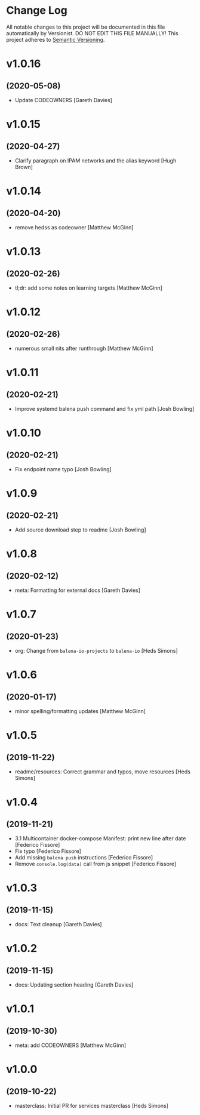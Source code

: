 # Change Log

All notable changes to this project will be documented in this file
automatically by Versionist. DO NOT EDIT THIS FILE MANUALLY!
This project adheres to [Semantic Versioning](http://semver.org/).

# v1.0.16
## (2020-05-08)

* Update CODEOWNERS [Gareth Davies]

# v1.0.15
## (2020-04-27)

* Clarify paragraph on IPAM networks and the alias keyword [Hugh Brown]

# v1.0.14
## (2020-04-20)

* remove hedss as codeowner [Matthew McGinn]

# v1.0.13
## (2020-02-26)

* tl;dr: add some notes on learning targets [Matthew McGinn]

# v1.0.12
## (2020-02-26)

* numerous small nits after runthrough [Matthew McGinn]

# v1.0.11
## (2020-02-21)

* Improve systemd balena push command and fix yml path [Josh Bowling]

# v1.0.10
## (2020-02-21)

* Fix endpoint name typo [Josh Bowling]

# v1.0.9
## (2020-02-21)

* Add source download step to readme [Josh Bowling]

# v1.0.8
## (2020-02-12)

* meta: Formatting for external docs [Gareth Davies]

# v1.0.7
## (2020-01-23)

* org: Change from `balena-io-projects` to `balena-io` [Heds Simons]

# v1.0.6
## (2020-01-17)

* minor spelling/formatting updates [Matthew McGinn]

# v1.0.5
## (2019-11-22)

* readme/resources: Correct grammar and typos, move resources [Heds Simons]

# v1.0.4
## (2019-11-21)

* 3.1 Multicontainer docker-compose Manifest: print new line after date [Federico Fissore]
* Fix typo [Federico Fissore]
* Add missing `balena push` instructions [Federico Fissore]
* Remove `console.log(data)` call from js snippet [Federico Fissore]

# v1.0.3
## (2019-11-15)

* docs: Text cleanup [Gareth Davies]

# v1.0.2
## (2019-11-15)

* docs: Updating section heading [Gareth Davies]

# v1.0.1
## (2019-10-30)

* meta: add CODEOWNERS [Matthew McGinn]

# v1.0.0
## (2019-10-22)

* masterclass: Initial PR for services masterclass [Heds Simons]
